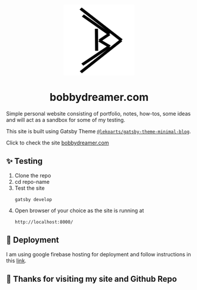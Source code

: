 <p align="center">
  <a href="https://minimal-blog.lekoarts.de">
    <img alt="LekoArts" src="./static/android-chrome-192x192.png" />
  </a>
</p>
<h1 align="center">
  bobbydreamer.com
</h1>

Simple personal website consisting of portfolio, notes, how-tos, some ideas and will act as a sandbox for some of my testing. 

This site is built using Gatsby Theme [`@lekoarts/gatsby-theme-minimal-blog`](https://github.com/LekoArts/gatsby-themes/tree/master/themes/gatsby-theme-minimal-blog).

Click to check the site [bobbydreamer.com](https://bobbydreamer.com)


## ✨ Testing

1. Clone the repo
1. cd repo-name
1. Test the site
    ```
    gatsby develop
    ```
1. Open browser of your choice as the site is running at 
    ```
    http://localhost:8000/
    ```

## 🚀 Deployment

I am using google firebase hosting for deployment and follow instructions in this [link](https://www.gatsbyjs.org/docs/deploying-to-firebase/). 
 
 
## 🌟 Thanks for visiting my site and Github Repo

